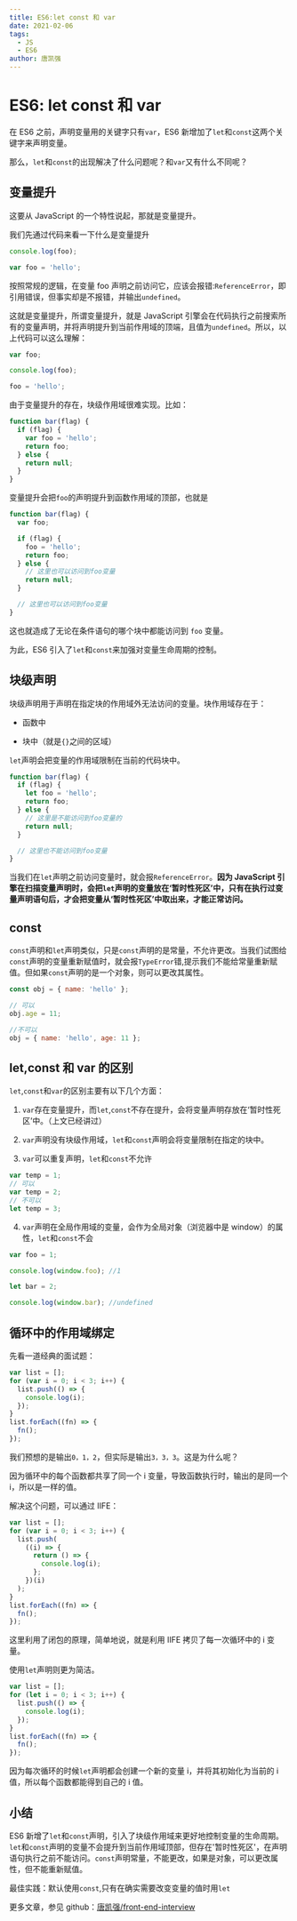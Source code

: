 ```yaml
---
title: ES6:let const 和 var
date: 2021-02-06
tags:
  - JS
  - ES6
author: 唐凯强
---
```


# ES6: let const 和 var

在 ES6 之前，声明变量用的关键字只有`var`，ES6 新增加了`let`和`const`这两个关键字来声明变量。

那么，`let`和`const`的出现解决了什么问题呢？和`var`又有什么不同呢？

## 变量提升

这要从 JavaScript 的一个特性说起，那就是变量提升。

我们先通过代码来看一下什么是变量提升

```js
console.log(foo);

var foo = 'hello';
```

按照常规的逻辑，在变量 foo 声明之前访问它，应该会报错:`ReferenceError`，即引用错误，但事实却是不报错，并输出`undefined`。

这就是变量提升，所谓变量提升，就是 JavaScript 引擎会在代码执行之前搜索所有的变量声明，并将声明提升到当前作用域的顶端，且值为`undefined`。所以，以上代码可以这么理解：

```js
var foo;

console.log(foo);

foo = 'hello';
```

由于变量提升的存在，块级作用域很难实现。比如：

```js
function bar(flag) {
  if (flag) {
    var foo = 'hello';
    return foo;
  } else {
    return null;
  }
}
```

变量提升会把`foo`的声明提升到函数作用域的顶部，也就是

```js
function bar(flag) {
  var foo;

  if (flag) {
    foo = 'hello';
    return foo;
  } else {
    // 这里也可以访问到foo变量
    return null;
  }

  // 这里也可以访问到foo变量
}
```

这也就造成了无论在条件语句的哪个块中都能访问到 `foo` 变量。

为此，ES6 引入了`let`和`const`来加强对变量生命周期的控制。

## 块级声明

块级声明用于声明在指定块的作用域外无法访问的变量。块作用域存在于：

- 函数中

- 块中（就是`{}`之间的区域）

`let`声明会把变量的作用域限制在当前的代码块中。

```js
function bar(flag) {
  if (flag) {
    let foo = 'hello';
    return foo;
  } else {
    // 这里是不能访问到foo变量的
    return null;
  }

  // 这里也不能访问到foo变量
}
```

当我们在`let`声明之前访问变量时，就会报`ReferenceError`。**因为 JavaScript 引擎在扫描变量声明时，会把`let`声明的变量放在‘暂时性死区’中，只有在执行过变量声明语句后，才会把变量从‘暂时性死区’中取出来，才能正常访问。**

## const

`const`声明和`let`声明类似，只是`const`声明的是常量，不允许更改。当我们试图给`const`声明的变量重新赋值时，就会报`TypeError`错,提示我们不能给常量重新赋值。但如果`const`声明的是一个对象，则可以更改其属性。

```js
const obj = { name: 'hello' };

// 可以
obj.age = 11;

//不可以
obj = { name: 'hello', age: 11 };
```

## let,const 和 var 的区别

`let`,`const`和`var`的区别主要有以下几个方面：

1. `var`存在变量提升，而`let`,`const`不存在提升，会将变量声明存放在‘暂时性死区’中。（上文已经讲过）

2. `var`声明没有块级作用域，`let`和`const`声明会将变量限制在指定的块中。

3. `var`可以重复声明，`let`和`const`不允许

```js
var temp = 1;
// 可以
var temp = 2;
// 不可以
let temp = 3;
```

4. `var`声明在全局作用域的变量，会作为全局对象（浏览器中是 window）的属性，`let`和`const`不会

```js
var foo = 1;

console.log(window.foo); //1

let bar = 2;

console.log(window.bar); //undefined
```

## 循环中的作用域绑定

先看一道经典的面试题：

```js
var list = [];
for (var i = 0; i < 3; i++) {
  list.push(() => {
    console.log(i);
  });
}
list.forEach((fn) => {
  fn();
});
```

我们预想的是输出`0，1，2`，但实际是输出`3，3，3`。这是为什么呢？

因为循环中的每个函数都共享了同一个 i 变量，导致函数执行时，输出的是同一个 i，所以是一样的值。

解决这个问题，可以通过 IIFE：

```js
var list = [];
for (var i = 0; i < 3; i++) {
  list.push(
    ((i) => {
      return () => {
        console.log(i);
      };
    })(i)
  );
}
list.forEach((fn) => {
  fn();
});
```

这里利用了闭包的原理，简单地说，就是利用 IIFE 拷贝了每一次循环中的 i 变量。

使用`let`声明则更为简洁。

```js
var list = [];
for (let i = 0; i < 3; i++) {
  list.push(() => {
    console.log(i);
  });
}
list.forEach((fn) => {
  fn();
});
```

因为每次循环的时候`let`声明都会创建一个新的变量 i，并将其初始化为当前的 i 值，所以每个函数都能得到自己的 i 值。

## 小结

ES6 新增了`let`和`const`声明，引入了块级作用域来更好地控制变量的生命周期。`let`和`const`声明的变量不会提升到当前作用域顶部，但存在'暂时性死区'，在声明语句执行之前不能访问。`const`声明常量，不能更改，如果是对象，可以更改属性，但不能重新赋值。

最佳实践：默认使用`const`,只有在确实需要改变变量的值时用`let`

更多文章，参见 github：[唐凯强/front-end-interview](https://github.com/唐凯强/front-end-interview)
